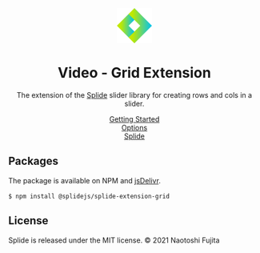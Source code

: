 <div align="center">
<a href="https://splidejs.com">
  <img alt="Splide" src="./images/logo.svg" width="70">
</a>

<h1>Video - Grid Extension</h1>

<p>
The extension of the <a href="https://github.com/Splidejs/splide">Splide</a> slider library for creating rows and cols in a slider.
</p>

<p>
  <a href="https://splidejs.com/extensions/grid/">Getting Started</a>
  <br>
  <a href="https://splidejs.com/extensions/grid/#options">Options</a>
  <br>
  <a href="https://splidejs.com/">Splide</a>
</p>
</div>

## Packages

The package is available on NPM and [jsDelivr](https://www.jsdelivr.com/package/npm/@splidejs/splide-extension-grid).

```
$ npm install @splidejs/splide-extension-grid
```

## License
Splide is released under the MIT license.
© 2021 Naotoshi Fujita
